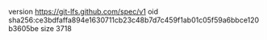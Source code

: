 version https://git-lfs.github.com/spec/v1
oid sha256:ce3bdfaffa894e1630711cb23c48b7d7c459f1ab01c05f59a6bbce120b3605be
size 3718
